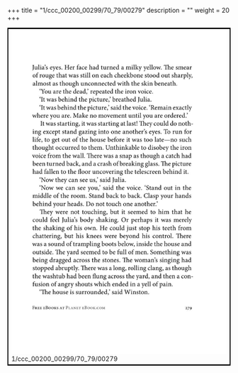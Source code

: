 +++
title = "1/ccc_00200_00299/70_79/00279"
description = ""
weight = 20
+++

<table style="border:2px solid black;max-width:800px;max-height:800px;" 
><tr><td>
<img class="center-fit-jpg"
src="/jpg_/out_jpg_1984__279.jpg">
1/ccc_00200_00299/70_79/00279
</img></td></tr></table>
